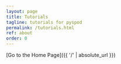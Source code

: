 ```yaml
---
layout: page
title: Tutorials
tagline: tutorials for pyspod
permalink: /tutorials.html
ref: about
order: 0
---
```


[Go to the Home Page]({{ '/' | absolute_url }})
